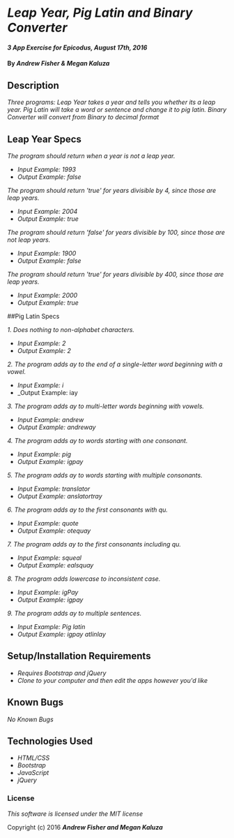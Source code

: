 # _Leap Year, Pig Latin and Binary Converter_

#### _3 App Exercise for Epicodus, August 17th, 2016_

#### By _**Andrew Fisher & Megan Kaluza**_

## Description

_Three programs: Leap Year takes a year and tells you whether its a leap year. Pig Latin will take a word or sentence and change it to pig latin. Binary Converter will convert from Binary to decimal format_

## Leap Year Specs
  _The program should return when a year is not a leap year._
* _Input Example: 1993_
* _Output Example: false_

_The program should return 'true' for years divisible by 4, since those are leap years._
* _Input Example: 2004_
* _Output Example: true_

_The program should return 'false' for years divisible by 100, since those are not leap years._
* _Input Example: 1900_
* _Output Example: false_

_The program should return 'true' for years divisible by 400, since those are leap years._
* _Input Example: 2000_
* _Output Example: true_

##Pig Latin Specs

_1. Does nothing to non-alphabet characters._
* _Input Example: 2_
* _Output Example: 2_

_2. The program adds ay to the end of a single-letter word beginning with a vowel._
* _Input Example: i_
* _Output Example: iay

_3. The program adds ay to multi-letter words beginning with vowels._
* _Input Example: andrew_
* _Output Example: andreway_

_4. The program adds ay to words starting with one consonant._
* _Input Example: pig_
* _Output Example: igpay_

_5. The program adds ay to words starting with multiple consonants._
* _Input Example: translator_
* _Output Example: anslatortray_

_6. The program adds ay to the first consonants with qu._
* _Input Example: quote_
* _Output Example: otequay_

_7. The program adds ay to the first consonants including qu._
* _Input Example: squeal_
* _Output Example: ealsquay_

_8. The program adds lowercase to inconsistent case._
* _Input Example: igPay_
* _Output Example: igpay_

_9. The program adds ay to multiple sentences._
* _Input Example: Pig latin_
* _Output Example: igpay atlinlay_

## Setup/Installation Requirements

* _Requires Bootstrap and jQuery_
* _Clone to your computer and then edit the apps however you'd like_

## Known Bugs

_No Known Bugs_

## Technologies Used

* _HTML/CSS_
* _Bootstrap_
* _JavaScript_
* _jQuery_

### License

*This software is licensed under the MIT license*

Copyright (c) 2016 **_Andrew Fisher and Megan Kaluza_**

